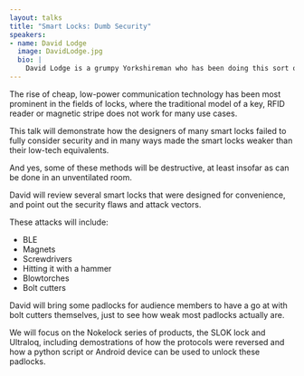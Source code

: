 ```yaml
---
layout: talks
title: "Smart Locks: Dumb Security"
speakers:
- name: David Lodge
  image: DavidLodge.jpg
  bio: |
    David Lodge is a grumpy Yorkshireman who has been doing this sort of stuff for too long. He is a pen tester by day, pretender at hardware by night. He likes taking stuff apart, but is unable to get it back together afterwards. He's only doing this because he's never been to Oslo and to try and get a free ticket. He is secretly hoping that no one will be present at his talk.
---
```


The rise of cheap, low-power communication technology has been most prominent in the fields of locks, where the traditional model of a key, RFID reader or magnetic stripe does not work for many use cases.

This talk will demonstrate how the designers of many smart locks failed to fully consider security and in many ways made the smart locks weaker than their low-tech equivalents.

And yes, some of these methods will be destructive, at least insofar as can be done in an unventilated room.

David will review several smart locks that were designed for convenience, and point out the security flaws and attack vectors. 

These attacks will include:
* BLE
* Magnets
* Screwdrivers
* Hitting it with a hammer
* Blowtorches
* Bolt cutters

David will bring some padlocks for audience members to have a go at with bolt cutters themselves, just to see how weak most padlocks actually are.

We will focus on the Nokelock series of products, the SLOK lock and Ultraloq, including demostrations of how the protocols were reversed and how a python script or Android device can be used to unlock these padlocks.
